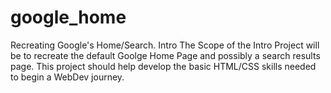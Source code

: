 # google_home
Recreating Google's Home/Search.
	Intro
The Scope of the Intro Project will be to recreate the default Goolge Home Page and possibly a search results page. 
This project should help develop the basic HTML/CSS skills needed to begin a WebDev journey. 
